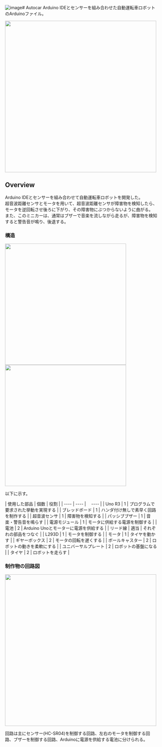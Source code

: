 ![image](https://github.com/aozam3/Autocar/assets/65112280/4cd623de-29e5-495f-8dae-8dda2b648898)# Autocar
Arduino IDEとセンサーを組み合わせた自動運転車ロボットのArduinoファイル。

<img src="https://github.com/aozam3/Autocar/assets/65112280/260c5cf0-9750-49e1-ad4e-e98cb39c290b.png" width="500">

## Overview
Arduino IDEとセンサーを組み合わせて自動運転車ロボットを開発した。<br/>
超音波距離センサとモータを用いて、超音波距離センサが障害物を検知したら、モータを逆回転させ後ろに下がり、その障害物にぶつからないように曲がる。<br/>
また、このミニカーは、通常はブザーで音楽を流しながら走るが、障害物を検知すると警告音が鳴り、後退する。<br/>

### 構造
<img src="https://github.com/aozam3/Autocar/assets/65112280/5d0e5fc1-26b6-4c85-a95a-2da6b8bd7d6d.png" width="400">
<img src="https://github.com/aozam3/Autocar/assets/65112280/a6a74501-d537-4d57-be9a-3329f3604e7b.png" width="400">

以下に示す。

| 使用した部品 | 個数 | 役割 |
| ---- | ---- |　 ---- |
| Uno R3 | 1 | プログラムで要求された挙動を実現する |
| ブレッドボード	 | 1 | ハンダ付け無しで素早く回路を制作する |
| 超音波センサ | 1 | 障害物を検知する |
| パッシブブザー | 1 | 音楽・警告音を鳴らす |
| 電源モジュール | 1 | モータに供給する電源を制御する |
| 電池 | 2 | Arduino Unoとモーターに電源を供給する |
| リード線 | 適当 | それぞれの部品をつなぐ |
| L293D | 1 | モータを制御する |
| モータ | 1 | タイヤを動かす |
| ギヤーボックス | 2 | モータの回転を遅くする |
| ボールキャスター | 2 | ロボットの動きを柔軟にする |
| ユニバーサルプレート | 2 | ロボットの基盤になる |
| タイヤ | 2 | ロボットを走らす |

### 制作物の回路図
<img src="https://github.com/aozam3/Autocar/assets/65112280/7f5e73d3-7fc6-48ff-8960-01c69f6337d1.png" width="500">

回路は主にセンサー(HC-SR04)を制御する回路、左右のモータを制御する回路、ブザーを制御する回路、Arduinoに電源を供給する電池に分けられる。
